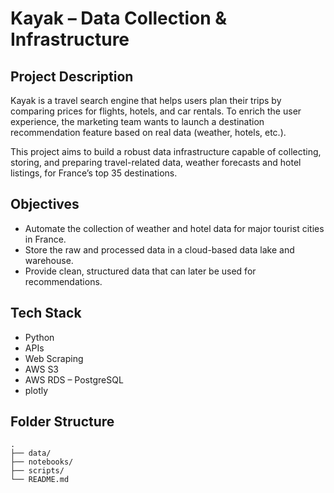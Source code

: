 # Kayak – Data Collection & Infrastructure

## Project Description
Kayak is a travel search engine that helps users plan their trips by comparing prices for flights, hotels, and car rentals. To enrich the user experience, the marketing team wants to launch a destination recommendation feature based on real data (weather, hotels, etc.).

This project aims to build a robust data infrastructure capable of collecting, storing, and preparing travel-related data, weather forecasts and hotel listings, for France’s top 35 destinations.

## Objectives
- Automate the collection of weather and hotel data for major tourist cities in France.
- Store the raw and processed data in a cloud-based data lake and warehouse.
- Provide clean, structured data that can later be used for recommendations.

## Tech Stack
- Python
- APIs
- Web Scraping
- AWS S3
- AWS RDS – PostgreSQL
- plotly

## Folder Structure

```
.
├── data/
├── notebooks/
├── scripts/
└── README.md
```
